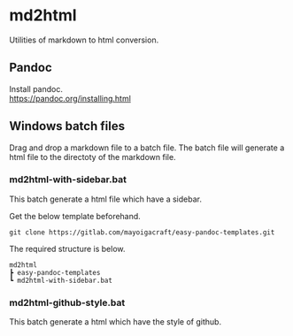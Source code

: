 # md2html
Utilities of markdown to html conversion.

## Pandoc
Install pandoc.  
https://pandoc.org/installing.html

## Windows batch files
Drag and drop a markdown file to a batch file.
The batch file will generate a html file to the directoty of the markdown file.

### md2html-with-sidebar.bat
This batch generate a html file which have a sidebar.

Get the below template beforehand.
```
git clone https://gitlab.com/mayoigacraft/easy-pandoc-templates.git
```

The required structure is below.
```
md2html
┣ easy-pandoc-templates
┗ md2html-with-sidebar.bat
```

### md2html-github-style.bat
This batch generate a html which have the style of github.
